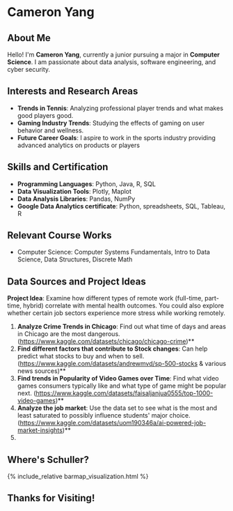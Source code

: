 # Cameron Yang


## About Me
Hello! I'm **Cameron Yang**, currently a junior pursuing a major in **Computer Science**. I am passionate about data analysis, software engineering, and cyber security.


## Interests and Research Areas
- **Trends in Tennis**: Analyzing professional player trends and what makes good players good.
- **Gaming Industry Trends**: Studying the effects of gaming on user behavior and wellness.
- **Future Career Goals**: I aspire to work in the sports industry providing advanced analytics on products or players

## Skills and Certification
- **Programming Languages**: Python, Java, R, SQL
- **Data Visualization Tools**: Plotly, Maplot
- **Data Analysis Libraries**: Pandas, NumPy
- **Google Data Analytics certificate**: Python, spreadsheets, SQL, Tableau, R

## Relevant Course Works
- Computer Science: Computer Systems Fundamentals, Intro to Data Science, Data Structures, Discrete Math
## Data Sources and Project Ideas

   **Project Idea**: Examine how different types of remote work (full-time, part-time, hybrid) correlate with mental health outcomes. You could also explore whether certain job sectors experience more stress while working remotely.

1. **Analyze Crime Trends in Chicago**: Find out what time of days and areas in Chicago are the most dangerous.(https://www.kaggle.com/datasets/chicago/chicago-crime)**
2. **Find different factors that contribute to Stock changes**: Can help predict what stocks to buy and when to sell.(https://www.kaggle.com/datasets/andrewmvd/sp-500-stocks & various news sources)**
3. **Find trends in Popularity of Video Games over Time**: Find what video games consumers typically like and what type of game might be popular next. (https://www.kaggle.com/datasets/faisaljanjua0555/top-1000-video-games)**
4. **Analyze the job market**: Use the data set to see what is the most and least saturated to possibly influence students' major choice. (https://www.kaggle.com/datasets/uom190346a/ai-powered-job-market-insights)**
5. 

## Where's Schuller?


{% include_relative barmap_visualization.html %}



## Thanks for Visiting!
